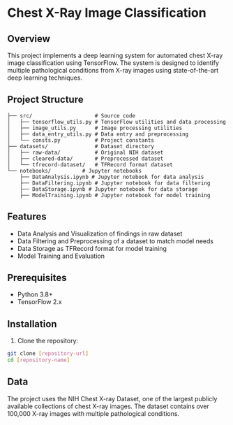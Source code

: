 # Chest X-Ray Image Classification

## Overview

This project implements a deep learning system for automated chest X-ray image classification using TensorFlow. The system is designed to identify multiple pathological conditions from X-ray images using state-of-the-art deep learning techniques.

## Project Structure

```
├── src/                    # Source code
│   ├── tensorflow_utils.py # TensorFlow utilities and data processing
│   ├── image_utils.py      # Image processing utilities
│   ├── data_entry_utils.py # Data entry and preprocessing
│   └── consts.py           # Project constants
├── datasets/               # Dataset directory
│   ├── raw-data/           # Original NIH dataset
│   ├── cleared-data/       # Preprocessed dataset
│   └── tfrecord-dataset/   # TFRecord format dataset
└── notebooks/          # Jupyter notebooks
    ├── DataAnalysis.ipynb # Jupyter notebook for data analysis
    ├── DataFiltering.ipynb # Jupyter notebook for data filtering
    ├── DataStorage.ipynb # Jupyter notebook for data storage
    ├── ModelTraining.ipynb # Jupyter notebook for model training
```

## Features

- Data Analysis and Visualization of findings in raw dataset
- Data Filtering and Preprocessing of a dataset to match model needs
- Data Storage as TFRecord format for model training
- Model Training and Evaluation

## Prerequisites

- Python 3.8+
- TensorFlow 2.x

## Installation

1. Clone the repository:
```bash
git clone [repository-url]
cd [repository-name]
```

## Data

The project uses the NIH Chest X-ray Dataset, one of the largest publicly available collections of chest X-ray images. The dataset contains over 100,000 X-ray images with multiple pathological conditions.

